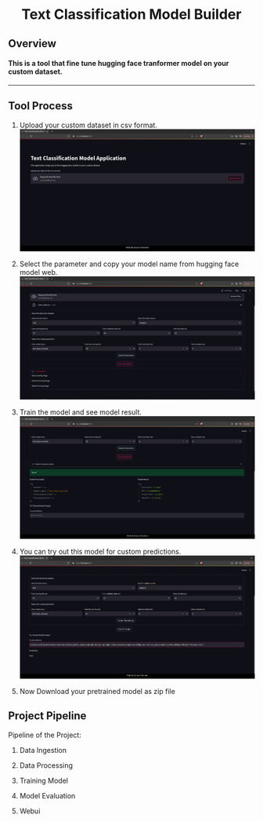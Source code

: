 
<h1  align="center"  > Text Classification Model Builder</h1>

  
  

## Overview

#### This is a tool that fine tune hugging face tranformer model on your custom dataset.

  

----------------------------

  

## Tool Process

  

1. Upload your custom dataset in csv format.
![Webui Image](https://github.com/g0urav-hustler/Text-Classification-Model-Builder/blob/main/readme_source/photo_1.png)
  

2. Select the parameter and copy your model name from hugging face model web.
![Webui Image](https://github.com/g0urav-hustler/Text-Classification-Model-Builder/blob/main/readme_source/photo_2.png)
  

3. Train the model and see model result.
![Webui Image](https://github.com/g0urav-hustler/Text-Classification-Model-Builder/blob/main/readme_source/photo_3.png)

4. You can try out this model for custom predictions.
![Webui Image](https://github.com/g0urav-hustler/Text-Classification-Model-Builder/blob/main/readme_source/photo_4.png)

6. Now Download your pretrained model as zip file

  
## Project Pipeline

  
Pipeline of the Project:

  
  

1. Data Ingestion

  

2. Data Processing

  

3. Training Model

  

4. Model Evaluation

  

5. Webui